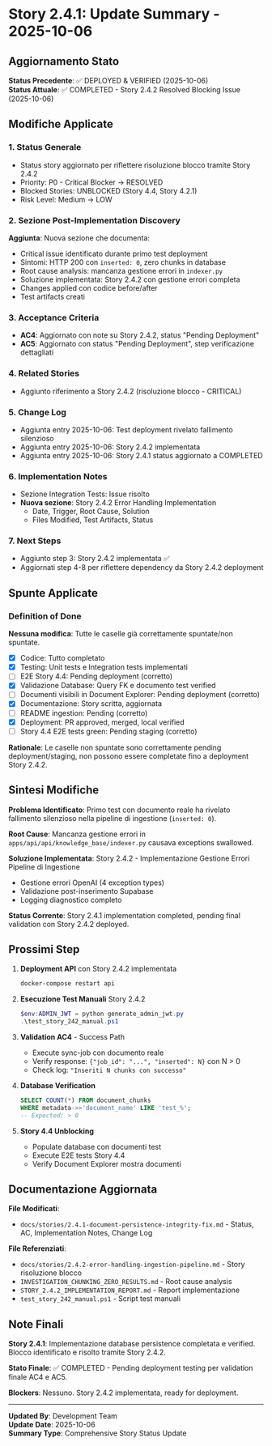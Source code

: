 # Story 2.4.1: Update Summary - 2025-10-06

## Aggiornamento Stato

**Status Precedente**: ✅ DEPLOYED & VERIFIED (2025-10-06)  
**Status Attuale**: ✅ COMPLETED - Story 2.4.2 Resolved Blocking Issue (2025-10-06)

## Modifiche Applicate

### 1. Status Generale
- Status story aggiornato per riflettere risoluzione blocco tramite Story 2.4.2
- Priority: P0 - Critical Blocker → RESOLVED
- Blocked Stories: UNBLOCKED (Story 4.4, Story 4.2.1)
- Risk Level: Medium → LOW

### 2. Sezione Post-Implementation Discovery
**Aggiunta**: Nuova sezione che documenta:
- Critical issue identificato durante primo test deployment
- Sintomi: HTTP 200 con `inserted: 0`, zero chunks in database
- Root cause analysis: mancanza gestione errori in `indexer.py`
- Soluzione implementata: Story 2.4.2 con gestione errori completa
- Changes applied con codice before/after
- Test artifacts creati

### 3. Acceptance Criteria
- **AC4**: Aggiornato con note su Story 2.4.2, status "Pending Deployment"
- **AC5**: Aggiornato con status "Pending Deployment", step verificazione dettagliati

### 4. Related Stories
- Aggiunto riferimento a Story 2.4.2 (risoluzione blocco - CRITICAL)

### 5. Change Log
- Aggiunta entry 2025-10-06: Test deployment rivelato fallimento silenzioso
- Aggiunta entry 2025-10-06: Story 2.4.2 implementata
- Aggiunta entry 2025-10-06: Story 2.4.1 status aggiornato a COMPLETED

### 6. Implementation Notes
- Sezione Integration Tests: Issue risolto
- **Nuova sezione**: Story 2.4.2 Error Handling Implementation
  - Date, Trigger, Root Cause, Solution
  - Files Modified, Test Artifacts, Status

### 7. Next Steps
- Aggiunto step 3: Story 2.4.2 implementata ✅
- Aggiornati step 4-8 per riflettere dependency da Story 2.4.2 deployment

## Spunte Applicate

### Definition of Done
**Nessuna modifica**: Tutte le caselle già correttamente spuntate/non spuntate.

- [x] Codice: Tutto completato
- [x] Testing: Unit tests e Integration tests implementati
- [ ] E2E Story 4.4: Pending deployment (corretto)
- [x] Validazione Database: Query FK e documento test verified
- [ ] Documenti visibili in Document Explorer: Pending deployment (corretto)
- [x] Documentazione: Story scritta, aggiornata
- [ ] README ingestion: Pending (corretto)
- [x] Deployment: PR approved, merged, local verified
- [ ] Story 4.4 E2E tests green: Pending staging (corretto)

**Rationale**: Le caselle non spuntate sono correttamente pending deployment/staging, non possono essere completate fino a deployment Story 2.4.2.

## Sintesi Modifiche

**Problema Identificato**: Primo test con documento reale ha rivelato fallimento silenzioso nella pipeline di ingestione (`inserted: 0`).

**Root Cause**: Mancanza gestione errori in `apps/api/api/knowledge_base/indexer.py` causava exceptions swallowed.

**Soluzione Implementata**: Story 2.4.2 - Implementazione Gestione Errori Pipeline di Ingestione
- Gestione errori OpenAI (4 exception types)
- Validazione post-inserimento Supabase
- Logging diagnostico completo

**Status Corrente**: Story 2.4.1 implementation completed, pending final validation con Story 2.4.2 deployed.

## Prossimi Step

1. **Deployment API** con Story 2.4.2 implementata
   ```bash
   docker-compose restart api
   ```

2. **Esecuzione Test Manuali** Story 2.4.2
   ```powershell
   $env:ADMIN_JWT = python generate_admin_jwt.py
   .\test_story_242_manual.ps1
   ```

3. **Validation AC4** - Success Path
   - Execute sync-job con documento reale
   - Verify response: `{"job_id": "...", "inserted": N}` con N > 0
   - Check log: `"Inseriti N chunks con successo"`

4. **Database Verification**
   ```sql
   SELECT COUNT(*) FROM document_chunks 
   WHERE metadata->>'document_name' LIKE 'test_%';
   -- Expected: > 0
   ```

5. **Story 4.4 Unblocking**
   - Populate database con documenti test
   - Execute E2E tests Story 4.4
   - Verify Document Explorer mostra documenti

## Documentazione Aggiornata

**File Modificati**:
- `docs/stories/2.4.1-document-persistence-integrity-fix.md` - Status, AC, Implementation Notes, Change Log

**File Referenziati**:
- `docs/stories/2.4.2-error-handling-ingestion-pipeline.md` - Story risoluzione blocco
- `INVESTIGATION_CHUNKING_ZERO_RESULTS.md` - Root cause analysis
- `STORY_2.4.2_IMPLEMENTATION_REPORT.md` - Report implementazione
- `test_story_242_manual.ps1` - Script test manuali

## Note Finali

**Story 2.4.1**: Implementazione database persistence completata e verified. Blocco identificato e risolto tramite Story 2.4.2.

**Stato Finale**: ✅ COMPLETED - Pending deployment testing per validation finale AC4 e AC5.

**Blockers**: Nessuno. Story 2.4.2 implementata, ready for deployment.

---

**Updated By**: Development Team  
**Update Date**: 2025-10-06  
**Summary Type**: Comprehensive Story Status Update

